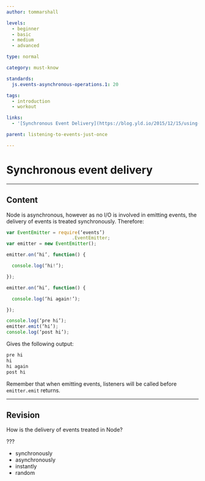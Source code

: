 ```yaml
---
author: tommarshall

levels:
  - beginner
  - basic
  - medium
  - advanced

type: normal

category: must-know

standards:
  js.events-asynchronous-operations.1: 20

tags:
  - introduction
  - workout

links:
  - '[Synchronous Event Delivery](https://blog.yld.io/2015/12/15/using-an-event-emitter/#.WI4ybbaLQy4){website}'

parent: listening-to-events-just-once

---
```

# Synchronous event delivery

---
## Content

Node is asynchronous, however as no I/O is involved in emitting events, the delivery of events is treated synchronously. Therefore:

```javascript
var EventEmitter = require(‘events’)
                        .EventEmitter;
var emitter = new EventEmitter();

emitter.on(‘hi’, function() {

  console.log(‘hi!’);

});

emitter.on(‘hi’, function() {

  console.log(‘hi again!’);

});

console.log(‘pre hi’);
emitter.emit(‘hi’);
console.log(‘post hi’);
```

Gives the following output:
```bash
pre hi
hi
hi again
post hi
```
Remember that when emitting events, listeners will be called before `emitter.emit` returns.

---
## Revision

How is the delivery of events treated in Node?

???

* synchronously
* asynchronously
* instantly
* random
